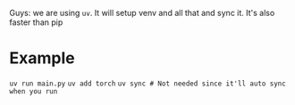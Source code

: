 Guys: we are using `uv`. It will setup venv and all that and sync it. It's also faster than pip

# Example

`uv run main.py`
`uv add torch`
`uv sync # Not needed since it'll auto sync when you run`
